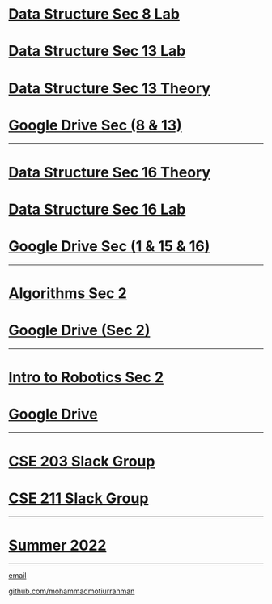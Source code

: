 
# [Data Structure Sec 8 Lab](https://mohammadmotiurrahman.github.io/cse203_8L)
# [Data Structure Sec 13 Lab](https://mohammadmotiurrahman.github.io/cse203_13L)
# [Data Structure Sec 13 Theory](https://mohammadmotiurrahman.github.io/cse203_13)
# [Google Drive Sec (8 & 13)](https://drive.google.com/drive/folders/10fW4uC57ErceiyXK2ZZGZN2LmeDABelm?usp=sharing)

* * * 
# [Data Structure Sec 16 Theory](https://mohammadmotiurrahman.github.io/cse203_16)
# [Data Structure Sec 16 Lab](https://mohammadmotiurrahman.github.io/cse203_16L)
# [Google Drive Sec (1 & 15 & 16)](https://drive.google.com/drive/folders/132vH8qf-gTrWfqJmCRRGNBE6iKzPQBdJ?usp=sharing)

* * * 
# [Algorithms Sec 2](https://mohammadmotiurrahman.github.io/cse211_2)
# [Google Drive (Sec 2)](https://drive.google.com/drive/folders/1K3MD1XFtCfr700KjvasbbBVfn21gmRCg?usp=sharing)


* * *
# [Intro to Robotics Sec 2](https://mohammadmotiurrahman.github.io/cse426_1)
# [Google Drive](#)


* * *
# [CSE 203 Slack Group](https://cse203autumn22.slack.com/)
# [CSE 211 Slack Group](https://cse211autumn22.slack.com/)

* * *
# [Summer 2022](https://mohammadmotiurrahman.github.io/summer2022)

* * *

[email](mailto:mohammadmotiurrahman@gmail.com)

[github.com/mohammadmotiurrahman](https://github.com/mohammadmotiurrahman)
